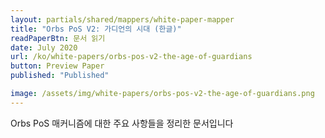 ```yaml
---
layout: partials/shared/mappers/white-paper-mapper
title: "Orbs PoS V2: 가디언의 시대 (한글)"
readPaperBtn: 문서 읽기
date: July 2020
url: /ko/white-papers/orbs-pos-v2-the-age-of-guardians
button: Preview Paper
published: "Published"

image: /assets/img/white-papers/orbs-pos-v2-the-age-of-guardians.png
---
```


Orbs PoS 매커니즘에 대한 주요 사항들을 정리한 문서입니다
